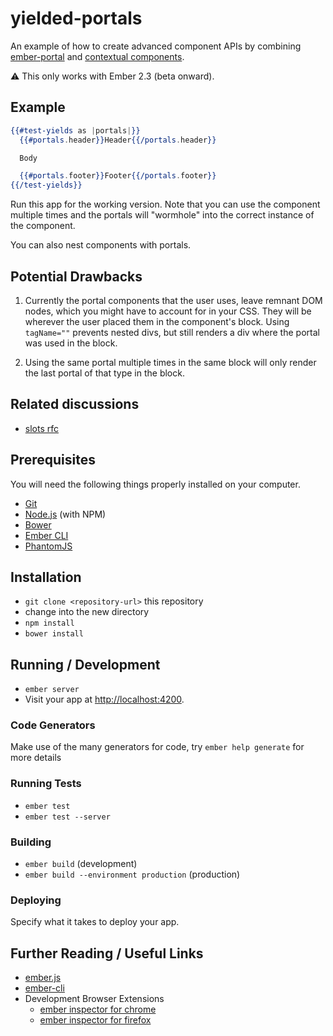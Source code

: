 # yielded-portals

An example of how to create advanced component APIs by combining
[ember-portal] and [contextual components].

:warning: This only works with Ember 2.3 (beta onward).

## Example

```hbs
{{#test-yields as |portals|}}
  {{#portals.header}}Header{{/portals.header}}

  Body

  {{#portals.footer}}Footer{{/portals.footer}}
{{/test-yields}}
```

Run this app for the working version. Note that you can use the component multiple
times and the portals will "wormhole" into the correct instance of the component.

You can also nest components with portals.

## Potential Drawbacks

1. Currently the portal components that the user uses, leave remnant DOM nodes,
which you might have to account for in your CSS. They will be wherever the user
placed them in the component's block. Using `tagName=""` prevents nested divs, but
still renders a div where the portal was used in the block.

2. Using the same portal multiple times in the same block will only render
the last portal of that type in the block.

## Related discussions

- [slots rfc]

## Prerequisites

You will need the following things properly installed on your computer.

* [Git](http://git-scm.com/)
* [Node.js](http://nodejs.org/) (with NPM)
* [Bower](http://bower.io/)
* [Ember CLI](http://www.ember-cli.com/)
* [PhantomJS](http://phantomjs.org/)

## Installation

* `git clone <repository-url>` this repository
* change into the new directory
* `npm install`
* `bower install`

## Running / Development

* `ember server`
* Visit your app at [http://localhost:4200](http://localhost:4200).

### Code Generators

Make use of the many generators for code, try `ember help generate` for more details

### Running Tests

* `ember test`
* `ember test --server`

### Building

* `ember build` (development)
* `ember build --environment production` (production)

### Deploying

Specify what it takes to deploy your app.

## Further Reading / Useful Links

* [ember.js](http://emberjs.com/)
* [ember-cli](http://www.ember-cli.com/)
* Development Browser Extensions
  * [ember inspector for chrome](https://chrome.google.com/webstore/detail/ember-inspector/bmdblncegkenkacieihfhpjfppoconhi)
  * [ember inspector for firefox](https://addons.mozilla.org/en-US/firefox/addon/ember-inspector/)


[ember-portal]: https://github.com/minutebase/ember-portal
[contextual components]: https://github.com/emberjs/rfcs/blob/master/text/0064-contextual-component-lookup.md
[slots rfc]: https://github.com/emberjs/rfcs/pull/72
